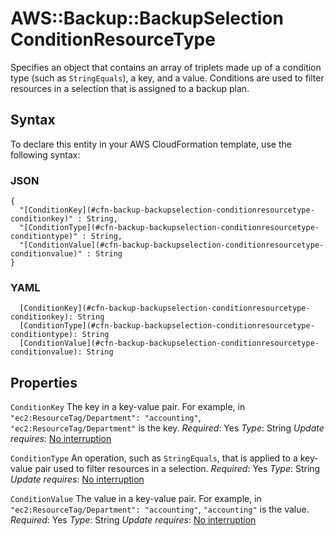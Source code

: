 # AWS::Backup::BackupSelection ConditionResourceType<a name="aws-properties-backup-backupselection-conditionresourcetype"></a>

Specifies an object that contains an array of triplets made up of a condition type \(such as `StringEquals`\), a key, and a value\. Conditions are used to filter resources in a selection that is assigned to a backup plan\.

## Syntax<a name="aws-properties-backup-backupselection-conditionresourcetype-syntax"></a>

To declare this entity in your AWS CloudFormation template, use the following syntax:

### JSON<a name="aws-properties-backup-backupselection-conditionresourcetype-syntax.json"></a>

```
{
  "[ConditionKey](#cfn-backup-backupselection-conditionresourcetype-conditionkey)" : String,
  "[ConditionType](#cfn-backup-backupselection-conditionresourcetype-conditiontype)" : String,
  "[ConditionValue](#cfn-backup-backupselection-conditionresourcetype-conditionvalue)" : String
}
```

### YAML<a name="aws-properties-backup-backupselection-conditionresourcetype-syntax.yaml"></a>

```
  [ConditionKey](#cfn-backup-backupselection-conditionresourcetype-conditionkey): String
  [ConditionType](#cfn-backup-backupselection-conditionresourcetype-conditiontype): String
  [ConditionValue](#cfn-backup-backupselection-conditionresourcetype-conditionvalue): String
```

## Properties<a name="aws-properties-backup-backupselection-conditionresourcetype-properties"></a>

`ConditionKey`  <a name="cfn-backup-backupselection-conditionresourcetype-conditionkey"></a>
The key in a key\-value pair\. For example, in `"ec2:ResourceTag/Department": "accounting"`, `"ec2:ResourceTag/Department"` is the key\.
*Required*: Yes
*Type*: String
*Update requires*: [No interruption](https://docs.aws.amazon.com/AWSCloudFormation/latest/UserGuide/using-cfn-updating-stacks-update-behaviors.html#update-no-interrupt)

`ConditionType`  <a name="cfn-backup-backupselection-conditionresourcetype-conditiontype"></a>
An operation, such as `StringEquals`, that is applied to a key\-value pair used to filter resources in a selection\.
*Required*: Yes
*Type*: String
*Update requires*: [No interruption](https://docs.aws.amazon.com/AWSCloudFormation/latest/UserGuide/using-cfn-updating-stacks-update-behaviors.html#update-no-interrupt)

`ConditionValue`  <a name="cfn-backup-backupselection-conditionresourcetype-conditionvalue"></a>
The value in a key\-value pair\. For example, in `"ec2:ResourceTag/Department": "accounting"`, `"accounting"` is the value\.
*Required*: Yes
*Type*: String
*Update requires*: [No interruption](https://docs.aws.amazon.com/AWSCloudFormation/latest/UserGuide/using-cfn-updating-stacks-update-behaviors.html#update-no-interrupt)
